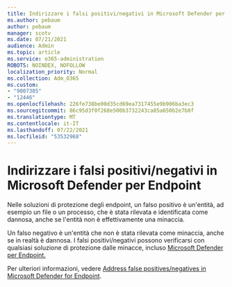 ```yaml
---
title: Indirizzare i falsi positivi/negativi in Microsoft Defender per Endpoint
ms.author: pebaum
author: pebaum
manager: scotv
ms.date: 07/21/2021
audience: Admin
ms.topic: article
ms.service: o365-administration
ROBOTS: NOINDEX, NOFOLLOW
localization_priority: Normal
ms.collection: Adm_O365
ms.custom:
- "9007385"
- "12446"
ms.openlocfilehash: 226fe738be00d35cd69ea7317455e9b906ba3ec3
ms.sourcegitcommit: 86c95d3f0f268e500b3732243ca85a650b2e7b8f
ms.translationtype: MT
ms.contentlocale: it-IT
ms.lasthandoff: 07/22/2021
ms.locfileid: "53532968"
---
```

# <a name="address-false-positivesnegatives-in-microsoft-defender-for-endpoint"></a>Indirizzare i falsi positivi/negativi in Microsoft Defender per Endpoint

Nelle soluzioni di protezione degli endpoint, un falso positivo è un'entità, ad esempio un file o un processo, che è stata rilevata e identificata come dannosa, anche se l'entità non è effettivamente una minaccia. 

Un falso negativo è un'entità che non è stata rilevata come minaccia, anche se in realtà è dannosa. I falsi positivi/negativi possono verificarsi con qualsiasi soluzione di protezione dalle minacce, incluso [Microsoft Defender per Endpoint.](/microsoft-365/security/defender-endpoint/microsoft-defender-endpoint)

Per ulteriori informazioni, vedere [Address false positives/negatives in Microsoft Defender for Endpoint](/microsoft-365/security/defender-endpoint/defender-endpoint-false-positives-negatives).
